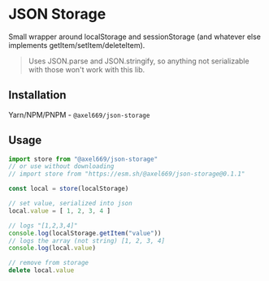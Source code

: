 # JSON Storage
Small wrapper around localStorage and sessionStorage (and whatever else
implements getItem/setItem/deleteItem).
> Uses JSON.parse and JSON.stringify, so anything not serializable with those
> won't work with this lib.

## Installation
Yarn/NPM/PNPM - `@axel669/json-storage`

## Usage
```js
import store from "@axel669/json-storage"
// or use without downloading
// import store from "https://esm.sh/@axel669/json-storage@0.1.1"

const local = store(localStorage)

// set value, serialized into json
local.value = [ 1, 2, 3, 4 ]

// logs "[1,2,3,4]"
console.log(localStorage.getItem("value"))
// logs the array (not string) [1, 2, 3, 4]
console.log(local.value)

// remove from storage
delete local.value
```

